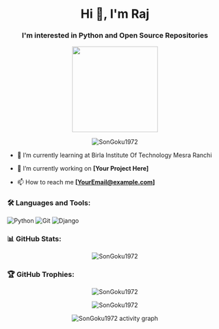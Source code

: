 <h1 align="center">Hi 👋, I'm Raj</h1>
<h3 align="center">I'm interested in Python and Open Source Repositories</h3>

<p align="center">
  <img src="https://media.giphy.com/media/QNFhOolVeCzPQ2Mx85/giphy.gif" width="200"/>
</p>

<p align="center">
  <img src="https://komarev.com/ghpvc/?username=SonGoku1972&label=Profile%20views&color=0e75b6&style=flat" alt="SonGoku1972" />
</p>

- 🌱 I’m currently learning at Birla Institute Of Technology Mesra Ranchi

- 🔭 I’m currently working on **[Your Project Here]**

- 📫 How to reach me **[YourEmail@example.com]**

### 🛠 Languages and Tools:
<p align="left">
  <img src="https://img.shields.io/badge/Python-FFD43B?style=for-the-badge&logo=python&logoColor=blue" alt="Python"/>
  <img src="https://img.shields.io/badge/Git-F05032?style=for-the-badge&logo=git&logoColor=white" alt="Git"/>
  <img src="https://img.shields.io/badge/Django-092E20?style=for-the-badge&logo=django&logoColor=white" alt="Django"/>
</p>

### 📊 GitHub Stats:
<p align="center">
  <img src="https://github-readme-stats.vercel.app/api?username=raj-bitmesra&show_icons=true&locale=en" alt="SonGoku1972" />
</p>

### 🏆 GitHub Trophies:
<p align="center">
  <img src="https://github-profile-trophy.vercel.app/?username=SonGoku1972" alt="SonGoku1972" />
</p>

<p align="center">
  <img src="https://github-readme-streak-stats.herokuapp.com/?user=SonGoku1972" alt="SonGoku1972" />
</p>

<p align="center">
  <img src="https://github-readme-activity-graph.vercel.app/graph?username=SonGoku1972&theme=dracula&area=true" alt="SonGoku1972 activity graph"/>
</p>

